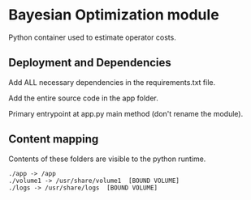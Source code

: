 # Bayesian Optimization module

Python container used to estimate operator costs.

## Deployment and Dependencies

Add ALL necessary dependencies in the requirements.txt file.

Add the entire source code in the app folder.

Primary entrypoint at app.py main method (don't rename the module).

## Content mapping

Contents of these folders are visible to the python runtime.

    ./app -> /app
    ./volume1 -> /usr/share/volume1  [BOUND VOLUME]
    ./logs -> /usr/share/logs  [BOUND VOLUME]

